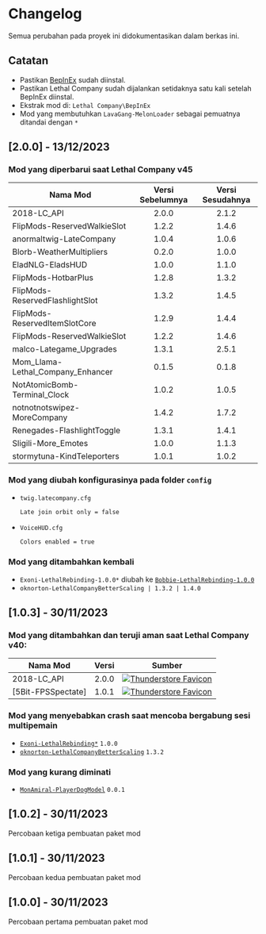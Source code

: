 # Changelog
Semua perubahan pada proyek ini didokumentasikan dalam berkas ini.

## Catatan
- Pastikan [BepInEx](https://github.com/BepInEx/BepInEx/releases/latest) sudah diinstal.
- Pastikan Lethal Company sudah dijalankan setidaknya satu kali setelah BepInEx diinstal.
- Ekstrak mod di: `Lethal Company\BepInEx`
- Mod yang membutuhkan `LavaGang-MelonLoader` sebagai pemuatnya ditandai dengan `*`

## [2.0.0] - 13/12/2023
### Mod yang diperbarui saat Lethal Company v45
|Nama Mod|Versi Sebelumnya|Versi Sesudahnya|
|-|:-:|:-:|
|2018-LC_API|2.0.0|2.1.2|
|FlipMods-ReservedWalkieSlot|1.2.2|1.4.6|
|anormaltwig-LateCompany|1.0.4|1.0.6|
|Blorb-WeatherMultipliers|0.2.0|1.0.0|
|EladNLG-EladsHUD|1.0.0|1.1.0|
|FlipMods-HotbarPlus|1.2.8|1.3.2|
|FlipMods-ReservedFlashlightSlot|1.3.2|1.4.5|
|FlipMods-ReservedItemSlotCore|1.2.9|1.4.4|
|FlipMods-ReservedWalkieSlot|1.2.2|1.4.6|
|malco-Lategame_Upgrades|1.3.1|2.5.1|
|Mom_Llama-Lethal_Company_Enhancer|0.1.5|0.1.8|
|NotAtomicBomb-Terminal_Clock|1.0.2|1.0.5|
|notnotnotswipez-MoreCompany|1.4.2|1.7.2|
|Renegades-FlashlightToggle|1.3.1|1.4.1|
|Sligili-More_Emotes|1.0.0|1.1.3|
|stormytuna-KindTeleporters|1.0.1|1.0.2|

### Mod yang diubah konfigurasinya pada folder `config`
- `twig.latecompany.cfg`

  ```bash
  Late join orbit only = false
  ```
- `VoiceHUD.cfg`

  ```bash
  Colors enabled = true
  ```
	
### Mod yang ditambahkan kembali
- `Exoni-LethalRebinding-1.0.0*` diubah ke [`Bobbie-LethalRebinding-1.0.0`](https://thunderstore.io/c/lethal-company/p/Bobbie/LethalRebinding)
- `oknorton-LethalCompanyBetterScaling | 1.3.2 | 1.4.0`

## [1.0.3] - 30/11/2023
### Mod yang ditambahkan dan teruji aman saat Lethal Company v40:
|Nama Mod|Versi|Sumber|
|-|:-:|:-:|
|2018-LC_API|2.0.0|[![Thunderstore Favicon](https://thunderstore.io/favicon.ico)]((https://thunderstore.io/c/lethal-company/p/2018/LC_API))|
|[5Bit-FPSSpectate]|1.0.1|[![Thunderstore Favicon](https://thunderstore.io/favicon.ico)](((https://thunderstore.io/c/lethal-company/p/5Bit/FPSSpectate)))|

### Mod yang menyebabkan crash saat mencoba bergabung sesi multipemain
- [`Exoni-LethalRebinding*`](https://thunderstore.io/c/lethal-company/p/Exoni/LethalRebinding) `1.0.0`
- [`oknorton-LethalCompanyBetterScaling`](https://thunderstore.io/c/lethal-company/p/oknorton/LethalCompanyBetterScaling) `1.3.2`

### Mod yang kurang diminati
- [`MonAmiral-PlayerDogModel`](https://thunderstore.io/c/lethal-company/p/MonAmiral/PlayerDogModel) `0.0.1`

## [1.0.2] - 30/11/2023
Percobaan ketiga pembuatan paket mod

## [1.0.1] - 30/11/2023
Percobaan kedua pembuatan paket mod

## [1.0.0] - 30/11/2023
Percobaan pertama pembuatan paket mod
